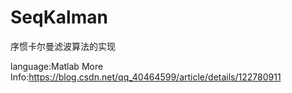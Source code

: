 # SeqKalman
序惯卡尔曼滤波算法的实现

language:Matlab
More Info:https://blog.csdn.net/qq_40464599/article/details/122780911

